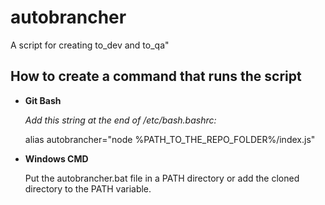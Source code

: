 # autobrancher
A script for creating to_dev and to_qa"
## How to create a command that runs the script

- **Git Bash**
  
  *Add this string at the end of /etc/bash.bashrc:*
  
  alias autobrancher="node %PATH_TO_THE_REPO_FOLDER%/index.js"

- **Windows CMD**

  Put the autobrancher.bat file in a PATH directory or add the cloned directory to the PATH variable.
